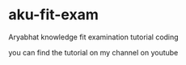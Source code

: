 # aku-fit-exam
Aryabhat knowledge fit examination tutorial coding


you can find the tutorial on my channel on youtube

